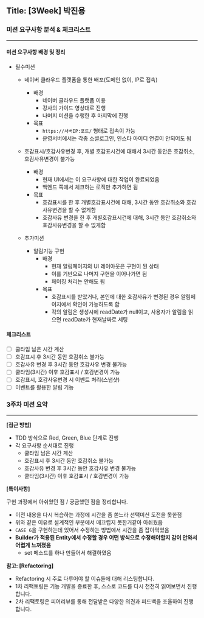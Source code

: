 ## Title: [3Week] 박진용

### 미션 요구사항 분석 & 체크리스트

---

#### 미션 요구사항 배경 및 정리
- 필수미션
  - 네이버 클라우드 플랫폼을 통한 배포(도메인 없이, IP로 접속)
    - 배경
      - 네이버 클라우드 플랫폼 이용
      - 강사의 가이드 영상대로 진행
      - 나머지 미션을 수행한 후 마지막에 진행
    - 목표
      - `https://서버IP:포트/` 형태로 접속이 가능
      - 운영서버에서는 각종 소셜로그인, 인스타 아이디 연결이 안되어도 됨

  - 호감표시/호감사유변경 후, 개별 호감표시건에 대해서 3시간 동안은 호감취소, 호감사유변경이 불가능
    - 배경
        - 현재 UI에서는 이 요구사항에 대한 작업이 완료되었음
        - 백엔드 쪽에서 체크하는 로직만 추가하면 됨
    - 목표
        - 호감표시를 한 후 개별호감표시건에 대해, 3시간 동안 호감취소와 호감사유변경을 할 수 없게함
        - 호감사유 변경을 한 후 개별호감표시건에 대해, 3시간 동안 호감취소와 호감사유변경을 할 수 없게함
  - 추가미션
    - 알림기능 구현
      - 배경
        - 현재 알림페이지의 UI 레이아웃은 구현이 된 상태
        - 이를 기반으로 나머지 구현을 이어나가면 됨
        - 페이징 처리는 안해도 됨
      - 목표
        - 호감표시를 받았거나, 본인에 대한 호감사유가 변경된 경우 알림페이지에서 확인이 가능하도록 함
        - 각의 알림은 생성시에 readDate가 null이고, 사용자가 알림을 읽으면 readDate가 현재날짜로 세팅

#### 체크리스트
 - [ ] 쿨타임 남은 시간 계산
 - [ ] 호감표시 후 3시간 동안 호감취소 불가능
 - [ ] 호감사유 변경 후 3시간 동안 호감사유 변경 불가능
 - [ ] 쿨타임(3시간) 이후 호감표시 / 호감변경이 가능
 - [ ] 호감표시, 호감사유변경 시 이벤트 처리(스냅샷)
 - [ ] 이벤트를 활용한 알림 기능

### 3주차 미션 요약

---

**[접근 방법]**

- TDD 방식으로 Red, Green, Blue 단계로 진행
- 각 요구사항 순서대로 진행
  - 쿨타임 남은 시간 계산
  - 호감표시 후 3시간 동안 호감취소 불가능
  - 호감사유 변경 후 3시간 동안 호감사유 변경 불가능
  - 쿨타임(3시간) 이후 호감표시 / 호감변경이 가능

**[특이사항]**

구현 과정에서 아쉬웠던 점 / 궁금했던 점을 정리합니다.

- 이전 내용을 다시 복습하는 과정에 시간을 좀 쏟느라 선택미션 도전을 못한점
- 위와 같은 이유로 설계적인 부분에서 매끄럽지 못한거같아 아쉬웠음
- `CASE 6`을 구현하는데 있어서 수정하는 방법에서 시간을 좀 잡아먹었음
- **Builder가 적용된 Entity에서 수정할 경우 어떤 방식으로 수정해야할지 감이 안와서 어렵게 느껴졌음**
  - set 메소드를 하나 만들어서 해결하였음

**참고: [Refactoring]**

- Refactoring 시 주로 다루어야 할 이슈들에 대해 리스팅합니다.
- 1차 리팩토링은 기능 개발을 종료한 후, 스스로 코드를 다시 천천히 읽어보면서 진행합니다.
- 2차 리팩토링은 피어리뷰를 통해 전달받은 다양한 의견과 피드백을 조율하여 진행합니다.